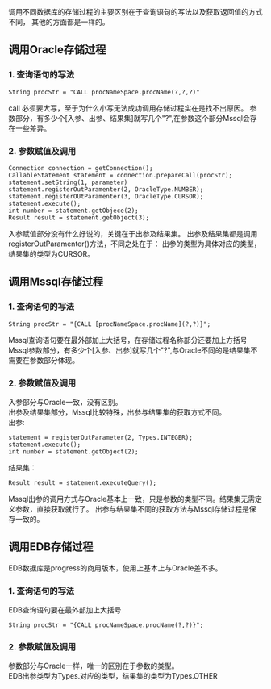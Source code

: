 调用不同数据库的存储过程的主要区别在于查询语句的写法以及获取返回值的方式不同，
其他的方面都是一样的。

## 调用Oracle存储过程

### 1. 查询语句的写法

    String procStr = "CALL procNameSpace.procName(?,?,?)"
call 必须要大写，至于为什么小写无法成功调用存储过程实在是找不出原因。
参数部分，有多少个[入参、出参、结果集]就写几个"?",在参数这个部分Mssql会存在一些差异。
### 2. 参数赋值及调用

    Connection connection = getConnection();
    CallableStatement statement = connection.prepareCall(procStr);
    statement.setString(1, parameter)
    statement.registerOutParamenter(2, OracleType.NUMBER);
    statement.registerOUtParamenter(3, OracleType.CURSOR);
    statement.execute();
    int number = statement.getObjece(2);
    Result result = statement.getObject(3);
入参赋值部分没有什么好说的，关键在于出参及结果集。
出参及结果集都是调用registerOutParamenter()方法，不同之处在于：
出参的类型为具体对应的类型，结果集的类型为CURSOR。

## 调用Mssql存储过程

### 1. 查询语句的写法

    String procStr = "{CALL [procNameSpace.procName](?,?)}";
Mssql查询语句要在最外部加上大括号，在存储过程名称部分还要加上方括号
Mssql参数部分，有多少个[入参、出参]就写几个"?",与Oracle不同的是结果集不需要在参数部分体现。

### 2. 参数赋值及调用

入参部分与Oracle一致，没有区别。  
出参及结果集部分，Mssql比较特殊，出参与结果集的获取方式不同。  
出参:

	statement = registerOutParameter(2, Types.INTEGER);
	statement.execute();
	int number = statement.getObject(2);
结果集：

    Result result = statement.executeQuery();
Mssql出参的调用方式与Oracle基本上一致，只是参数的类型不同。结果集无需定义参数，直接获取就行了。
出参与结果集不同的获取方法与Mssql存储过程是保存一致的。

## 调用EDB存储过程

EDB数据库是progress的商用版本，使用上基本上与Oracle差不多。

### 1. 查询语句的写法

EDB查询语句要在最外部加上大括号

    String procStr = "{CALL procNameSpace.procName(?,?)}";

### 2. 参数赋值及调用

参数部分与Oracle一样，唯一的区别在于参数的类型。  
EDB出参类型为Types.对应的类型，结果集的类型为Types.OTHER



